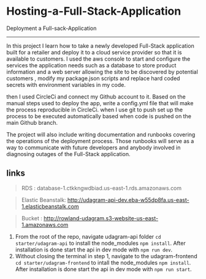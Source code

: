 # Hosting-a-Full-Stack-Application

Deployment a Full-sack-Application

---

In this project I learn how to take a newly developed Full-Stack application built for a retailer and deploy it to a cloud service provider so that it is available to customers. I used the aws console to start and configure the services the application needs such as a database to store product information and a web server allowing the site to be discovered by potential customers , modify my package.json scripts and replace hard coded secrets with environment variables in my code.

then I used CircleCi and connect my Github account to it. Based on the manual steps used to deploy the app, write a config.yml file that will make the process reproducible in CircleCi. when I use git to push set up the process to be executed automatically based when code is pushed on the main Github branch.

The project will also include writing documentation and runbooks covering the operations of the deployment process. Those runbooks will serve as a way to communicate with future developers and anybody involved in diagnosing outages of the Full-Stack application.

## links

> RDS : database-1.ctkkngwdbiad.us-east-1.rds.amazonaws.com

> Elastic Beanstalk: http://udagram-api-dev.eba-w55dp8fa.us-east-1.elasticbeanstalk.com

> Bucket : http://rowland-udagram.s3-website-us-east-1.amazonaws.com

1. From the root of the repo, navigate udagram-api folder `cd starter/udagram-api` to install the node_modules `npm install`. After installation is done start the api in dev mode with `npm run dev`.
1. Without closing the terminal in step 1, navigate to the udagram-frontend `cd starter/udagram-frontend` to intall the node_modules `npm install`. After installation is done start the api in dev mode with `npm run start`.
